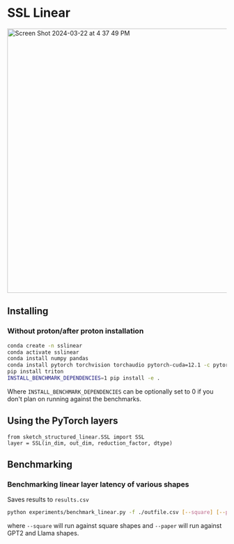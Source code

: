 

# SSL Linear 

<img width="605" alt="Screen Shot 2024-03-22 at 4 37 49 PM" src="https://github.com/kimiasa/SSLinear/assets/98286289/6e090a92-af37-4f84-bc36-bed86a787223">


## Installing

### Without proton/after proton installation
```sh
conda create -n sslinear
conda activate sslinear
conda install numpy pandas
conda install pytorch torchvision torchaudio pytorch-cuda=12.1 -c pytorch -c nvidia
pip install triton
INSTALL_BENCHMARK_DEPENDENCIES=1 pip install -e .
```
Where `INSTALL_BENCHMARK_DEPENDENCIES` can be optionally set to 0 if you don't plan on running against the benchmarks.

## Using the PyTorch layers
```
from sketch_structured_linear.SSL import SSL
layer = SSL(in_dim, out_dim, reduction_factor, dtype)
```

## Benchmarking

### Benchmarking linear layer latency of various shapes
Saves results to `results.csv`
```sh
python experiments/benchmark_linear.py -f ./outfile.csv [--square] [--paper] [-d float16 or float32]
```
where `--square` will run against square shapes and `--paper` will run against GPT2 and Llama shapes.
